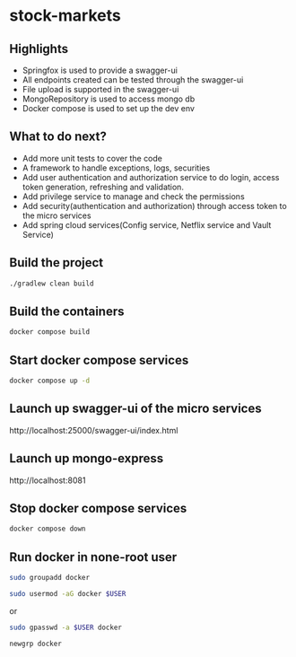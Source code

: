 # stock-markets

## Highlights

- Springfox is used to provide a swagger-ui
- All endpoints created can be tested through the swagger-ui
- File upload is supported in the swagger-ui
- MongoRepository is used to access mongo db
- Docker compose is used to set up the dev env

## What to do next?

- Add more unit tests to cover the code
- A framework to handle exceptions, logs, securities
- Add user authentication and authorization service to do login, access token generation, refreshing and validation.
- Add privilege service to manage and check the permissions
- Add security(authentication and authorization) through access token to the micro services
- Add spring cloud services(Config service, Netflix service and Vault Service)

## Build the project

```bash
./gradlew clean build
```

## Build the containers

```bash
docker compose build
```

## Start docker compose services

```bash
docker compose up -d
```

## Launch up swagger-ui of the micro services

http://localhost:25000/swagger-ui/index.html

## Launch up mongo-express

http://localhost:8081

## Stop docker compose services

```bash
docker compose down
```

## Run docker in none-root user

```bash
sudo groupadd docker
```

```bash
sudo usermod -aG docker $USER
```

or

```bash
sudo gpasswd -a $USER docker
```

```bash
newgrp docker
```
